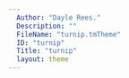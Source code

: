 ```yaml
---
  Author: "Dayle Rees."
  Description: ""
  FileName: "turnip.tmTheme"
  ID: "turnip"
  Title: "turnip"
  layout: theme
---
```

  